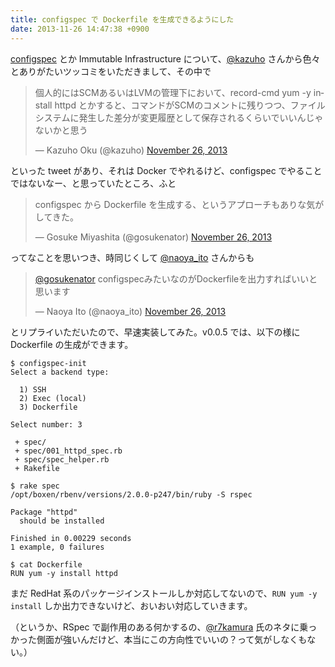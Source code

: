 ```yaml
---
title: configspec で Dockerfile を生成できるようにした
date: 2013-11-26 14:47:38 +0900
---
```


[configspec](http://mizzy.org/blog/2013/11/25/1/) とか Immutable Infrastructure について、[@kazuho](https://twitter.com/kazuho) さんから色々とありがたいツッコミをいただきまして、その中で

<blockquote class="twitter-tweet" lang="en"><p>個人的にはSCMあるいはLVMの管理下において、record-cmd yum -y install httpd とかすると、コマンドがSCMのコメントに残りつつ、ファイルシステムに発生した差分が変更履歴として保存されるくらいでいいんじゃないかと思う</p>&mdash; Kazuho Oku (@kazuho) <a href="https://twitter.com/kazuho/statuses/405183158674403329">November 26, 2013</a></blockquote>
<script async src="//platform.twitter.com/widgets.js" charset="utf-8"></script>

といった tweet があり、それは Docker でやれるけど、configspec でやることではないなー、と思っていたところ、ふと

<blockquote class="twitter-tweet" lang="en"><p>configspec から Dockerfile を生成する、というアプローチもありな気がしてきた。</p>&mdash; Gosuke Miyashita (@gosukenator) <a href="https://twitter.com/gosukenator/statuses/405184497550782464">November 26, 2013</a></blockquote>
<script async src="//platform.twitter.com/widgets.js" charset="utf-8"></script>

ってなことを思いつき、時同じくして [@naoya_ito](https://twitter.com/naoya_ito) さんからも

<blockquote class="twitter-tweet" lang="en"><p><a href="https://twitter.com/gosukenator">@gosukenator</a> configspecみたいなのがDockerfileを出力すればいいと思います</p>&mdash; Naoya Ito (@naoya_ito) <a href="https://twitter.com/naoya_ito/statuses/405185262411460608">November 26, 2013</a></blockquote>
<script async src="//platform.twitter.com/widgets.js" charset="utf-8"></script>

とリプライいただいたので、早速実装してみた。v0.0.5 では、以下の様に Dockerfile の生成ができます。

```
$ configspec-init
Select a backend type:

  1) SSH
  2) Exec (local)
  3) Dockerfile

Select number: 3

 + spec/
 + spec/001_httpd_spec.rb
 + spec/spec_helper.rb
 + Rakefile

$ rake spec
/opt/boxen/rbenv/versions/2.0.0-p247/bin/ruby -S rspec

Package "httpd"
  should be installed

Finished in 0.00229 seconds
1 example, 0 failures

$ cat Dockerfile
RUN yum -y install httpd
```

まだ RedHat 系のパッケージインストールしか対応してないので、``RUN yum -y install`` しか出力できないけど、おいおい対応していきます。

（というか、RSpec で副作用のある何かするの、[@r7kamura](https://twitter.com/r7kamura) 氏のネタに乗っかった側面が強いんだけど、本当にこの方向性でいいの？って気がしなくもない。）
